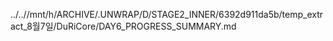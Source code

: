 ../..//mnt/h/ARCHIVE/.UNWRAP/D/STAGE2_INNER/6392d911da5b/temp_extract_8월7일/DuRiCore/DAY6_PROGRESS_SUMMARY.md